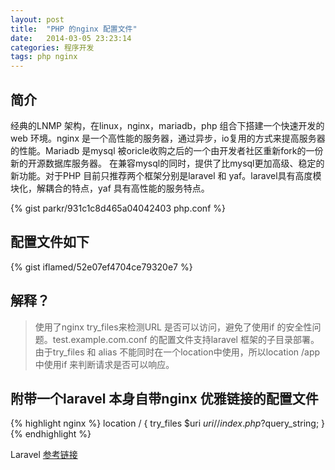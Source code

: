 ```yaml
---
layout: post
title:  "PHP 的nginx 配置文件"
date:   2014-03-05 23:23:14
categories: 程序开发
tags: php nginx
---
```


## 简介
经典的LNMP 架构，在linux，nginx，mariadb，php 组合下搭建一个快速开发的web 环境。nginx 是一个高性能的服务器，通过异步，io复用的方式来提高服务器的性能。Mariadb 是mysql 被oricle收购之后的一个由开发者社区重新fork的一份新的开源数据库服务器。
在兼容mysql的同时，提供了比mysql更加高级、稳定的新功能。对于PHP 目前只推荐两个框架分别是laravel 和 yaf。laravel具有高度模块化，解耦合的特点，yaf 具有高性能的服务特点。

{% gist parkr/931c1c8d465a04042403 php.conf %}

## 配置文件如下
{% gist iflamed/52e07ef4704ce79320e7 %}


## 解释？
> 使用了nginx try_files来检测URL 是否可以访问，避免了使用if 的安全性问题。test.example.com.conf 的配置文件支持laravel 框架的子目录部署。由于try_files 和 alias 不能同时在一个location中使用，所以location /app 中使用if 来判断请求是否可以响应。

## 附带一个laravel 本身自带nginx 优雅链接的配置文件
{% highlight nginx %}
location / {
    try_files $uri $uri/ /index.php?$query_string;
}
{% endhighlight %}

Laravel [参考链接][laravel]

[laravel]: http://v4.golaravel.com/docs/4.2/installation#pretty-urls
